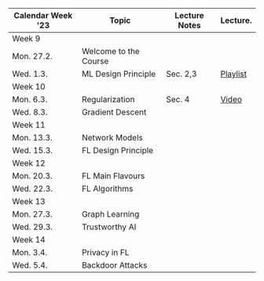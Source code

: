 | Calendar Week '23| Topic                 | Lecture Notes | Lecture.  |
|-----------------|-----------------------|---------------|--------------|
|Week 9    |                       |               |              |
|    Mon. 27.2.   | Welcome to the Course |               |              |
|   Wed. 1.3.     | ML Design Principle |   Sec. 2,3            |   <a href="https://youtube.com/playlist?list=PLrbn2dGrLJK_Uix6FM4mOrIcE5m1fZaX3">Playlist</a>         |
|Week 10    |                       |               |              |
| Mon. 6.3. | Regularization |        Sec. 4       |  <a href="https://youtu.be/94tlSrs9ZNo">Video</a>             |
| Wed. 8.3. | Gradient Descent  |               |              |
|Week 11    |                       |               |              |
| Mon. 13.3. | Network Models |               |              |
| Wed. 15.3. | FL Design Principle |               |              |
|Week 12    |                       |               |              |
| Mon. 20.3. | FL Main Flavours |               |              |
| Wed. 22.3. | FL Algorithms |               |              |
|Week 13    |                       |               |              |
| Mon. 27.3. | Graph Learning |               |              |
| Wed. 29.3. | Trustworthy AI |               |              |
|Week 14    |                       |               |              |
| Mon. 3.4. | Privacy in FL |               |              |
| Wed. 5.4. | Backdoor Attacks |               |              |
